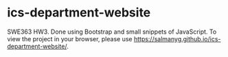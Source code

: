 # ics-department-website
SWE363 HW3. Done using Bootstrap and small snippets of JavaScript.
To view the project in your browser, please use https://salmanyg.github.io/ics-department-website/.
